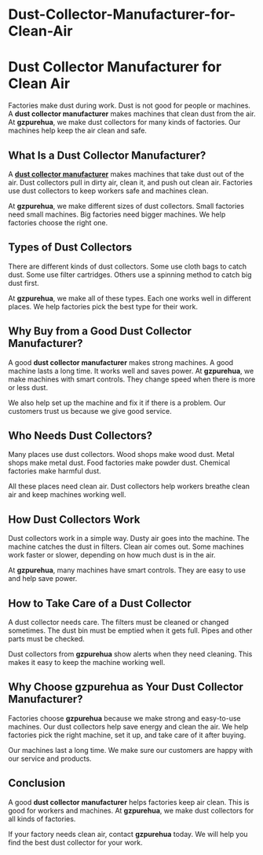 # Dust-Collector-Manufacturer-for-Clean-Air

<h1><strong>Dust Collector Manufacturer for Clean Air</strong></h1>
<p><span style="font-weight: 400;">Factories make dust during work. Dust is not good for people or machines. A </span><strong>dust collector manufacturer</strong><span style="font-weight: 400;"> makes machines that clean dust from the air. At </span><strong>gzpurehua</strong><span style="font-weight: 400;">, we make dust collectors for many kinds of factories. Our machines help keep the air clean and safe.</span></p>
<h2><strong>What Is a Dust Collector Manufacturer?</strong></h2>
<p><span style="font-weight: 400;">A </span><a href="https://gzpurehua.com/product-category/industrial-dust-collector/"><strong>dust collector manufacturer</strong></a><span style="font-weight: 400;"> makes machines that take dust out of the air. Dust collectors pull in dirty air, clean it, and push out clean air. Factories use dust collectors to keep workers safe and machines clean.</span></p>
<p><span style="font-weight: 400;">At </span><strong>gzpurehua</strong><span style="font-weight: 400;">, we make different sizes of dust collectors. Small factories need small machines. Big factories need bigger machines. We help factories choose the right one.</span></p>
<h2><strong>Types of Dust Collectors</strong></h2>
<p><span style="font-weight: 400;">There are different kinds of dust collectors. Some use cloth bags to catch dust. Some use filter cartridges. Others use a spinning method to catch big dust first.</span></p>
<p><span style="font-weight: 400;">At </span><strong>gzpurehua</strong><span style="font-weight: 400;">, we make all of these types. Each one works well in different places. We help factories pick the best type for their work.</span></p>
<h2><strong>Why Buy from a Good Dust Collector Manufacturer?</strong></h2>
<p><span style="font-weight: 400;">A good </span><strong>dust collector manufacturer</strong><span style="font-weight: 400;"> makes strong machines. A good machine lasts a long time. It works well and saves power. At </span><strong>gzpurehua</strong><span style="font-weight: 400;">, we make machines with smart controls. They change speed when there is more or less dust.</span></p>
<p><span style="font-weight: 400;">We also help set up the machine and fix it if there is a problem. Our customers trust us because we give good service.</span></p>
<h2><strong>Who Needs Dust Collectors?</strong></h2>
<p><span style="font-weight: 400;">Many places use dust collectors. Wood shops make wood dust. Metal shops make metal dust. Food factories make powder dust. Chemical factories make harmful dust.</span></p>
<p><span style="font-weight: 400;">All these places need clean air. Dust collectors help workers breathe clean air and keep machines working well.</span></p>
<h2><strong>How Dust Collectors Work</strong></h2>
<p><span style="font-weight: 400;">Dust collectors work in a simple way. Dusty air goes into the machine. The machine catches the dust in filters. Clean air comes out. Some machines work faster or slower, depending on how much dust is in the air.</span></p>
<p><span style="font-weight: 400;">At </span><strong>gzpurehua</strong><span style="font-weight: 400;">, many machines have smart controls. They are easy to use and help save power.</span></p>
<h2><strong>How to Take Care of a Dust Collector</strong></h2>
<p><span style="font-weight: 400;">A dust collector needs care. The filters must be cleaned or changed sometimes. The dust bin must be emptied when it gets full. Pipes and other parts must be checked.</span></p>
<p><span style="font-weight: 400;">Dust collectors from </span><strong>gzpurehua</strong><span style="font-weight: 400;"> show alerts when they need cleaning. This makes it easy to keep the machine working well.</span></p>
<h2><strong>Why Choose gzpurehua as Your Dust Collector Manufacturer?</strong></h2>
<p><span style="font-weight: 400;">Factories choose </span><strong>gzpurehua</strong><span style="font-weight: 400;"> because we make strong and easy-to-use machines. Our dust collectors help save energy and clean the air. We help factories pick the right machine, set it up, and take care of it after buying.</span></p>
<p><span style="font-weight: 400;">Our machines last a long time. We make sure our customers are happy with our service and products.</span></p>
<h2><strong>Conclusion</strong></h2>
<p><span style="font-weight: 400;">A good </span><strong>dust collector manufacturer</strong><span style="font-weight: 400;"> helps factories keep air clean. This is good for workers and machines. At </span><strong>gzpurehua</strong><span style="font-weight: 400;">, we make dust collectors for all kinds of factories.</span></p>
<p><span style="font-weight: 400;">If your factory needs clean air, contact </span><strong>gzpurehua</strong><span style="font-weight: 400;"> today. We will help you find the best dust collector for your work.</span></p>
<p><br /><br /></p>
